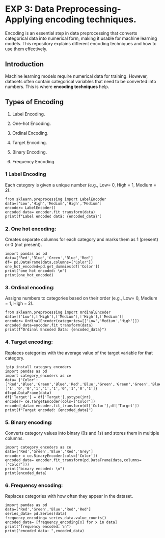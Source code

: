 # EXP 3: Data Preprocessing- Applying encoding techniques. 

Encoding is an essential step in data preprocessing that converts categorical data into numerical form, making it usable for machine learning models. This repository explains different encoding techniques and how to use them effectively.  


 
##  Introduction  
Machine learning models require numerical data for training. However, datasets often contain categorical variables that need to be converted into numbers. This is where **encoding techniques** help.  

 

##  Types of Encoding  


1. Label Encoding.
   
2. One-hot Encoding.
   
3. Ordinal Encoding.
  
4. Target Encoding.
  
5. Binary Encoding.
 
6. Frequency Encoding.
 

### 1️ Label Encoding  

Each category is given a unique number (e.g., Low= 0, High = 1, Medium = 2).
     


```
from sklearn.preprocessing import LabelEncoder
data=['Low','High','Medium','High','Medium']
encoder= LabelEncoder()
encoded_data= encoder.fit_transform(data)
print(f"Label encoded data: {encoded_data}")
```
 
### 2. One hot encoding:
 Creates separate columns for each category and marks them as 1 (present) or 0 (not present).

```
import pandas as pd
data=['Red','Blue','Green','Blue','Red']
df= pd.DataFrame(data,columns=['Color'])
one_hot_encoded=pd.get_dummies(df['Color'])
print("one hot encoded: \n")
print(one_hot_encoded)
```
 
### 3. Ordinal encoding:
 Assigns numbers to categories based on their order (e.g., Low= 0, Medium = 1, High = 2).


``` 
from sklearn.preprocessing import OrdinalEncoder
data=[['Low'],['High'],['Medium'],['High'],['Medium']]
encoder= OrdinalEncoder(categories=[['Low','Medium','High']])
encoded_data=encoder.fit_transform(data)
print(f"Ordinal Encoded Data: {encoded_data}")
```
 
### 4. Target encoding:
Replaces categories with the average value of the target variable for that category.


```
!pip install category_encoders
import pandas as pd
import category_encoders as ce
data= {'Color':['Red','Blue','Green','Blue','Red','Blue','Green','Green','Green','Blue'],'Target':['1','0','0','1','1','1','0','1','0','1']}
df=pd.DataFrame(data)
df['Target'] = df['Target'].astype(int)
encoder= ce.TargetEncoder(cols=['Color'])
encoded_data= encoder.fit_transform(df['Color'],df['Target'])
print(f"Target encoded: {encoded_data}")
```
 
### 5. Binary encoding:
 Converts category values into binary (0s and 1s) and stores them in multiple columns.


```
import category_encoders as ce
data=['Red','Green','Blue','Red','Grey']
encoder = ce.BinaryEncoder(cols=['Color'])
encoded_data= encoder.fit_transform(pd.DataFrame(data,columns=['Color']))
print("binary encoded: \n")
print(encoded_data)
```
 
### 6. Frequency encoding:
Replaces categories with how often they appear in the dataset.


```
import pandas as pd
data=['Red','Green','Blue','Red','Red']
series_data= pd.Series(data)
frequency_encoding= series_data.value_counts()
encoded_data= [frequency_encoding[x] for x in data]
print("frequency encoded: \n")
print("encoded data: ",encoded_data)
```

